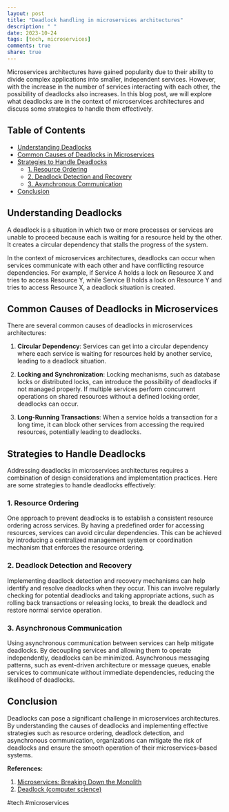 ```yaml
---
layout: post
title: "Deadlock handling in microservices architectures"
description: " "
date: 2023-10-24
tags: [tech, microservices]
comments: true
share: true
---
```


Microservices architectures have gained popularity due to their ability to divide complex applications into smaller, independent services. However, with the increase in the number of services interacting with each other, the possibility of deadlocks also increases. In this blog post, we will explore what deadlocks are in the context of microservices architectures and discuss some strategies to handle them effectively.

## Table of Contents
- [Understanding Deadlocks](#understanding-deadlocks)
- [Common Causes of Deadlocks in Microservices](#common-causes-of-deadlocks-in-microservices)
- [Strategies to Handle Deadlocks](#strategies-to-handle-deadlocks)
  - [1. Resource Ordering](#1-resource-ordering)
  - [2. Deadlock Detection and Recovery](#2-deadlock-detection-and-recovery)
  - [3. Asynchronous Communication](#3-asynchronous-communication)
- [Conclusion](#conclusion)

## Understanding Deadlocks
A deadlock is a situation in which two or more processes or services are unable to proceed because each is waiting for a resource held by the other. It creates a circular dependency that stalls the progress of the system.

In the context of microservices architectures, deadlocks can occur when services communicate with each other and have conflicting resource dependencies. For example, if Service A holds a lock on Resource X and tries to access Resource Y, while Service B holds a lock on Resource Y and tries to access Resource X, a deadlock situation is created.

## Common Causes of Deadlocks in Microservices
There are several common causes of deadlocks in microservices architectures:

1. **Circular Dependency**: Services can get into a circular dependency where each service is waiting for resources held by another service, leading to a deadlock situation.

2. **Locking and Synchronization**: Locking mechanisms, such as database locks or distributed locks, can introduce the possibility of deadlocks if not managed properly. If multiple services perform concurrent operations on shared resources without a defined locking order, deadlocks can occur.

3. **Long-Running Transactions**: When a service holds a transaction for a long time, it can block other services from accessing the required resources, potentially leading to deadlocks.

## Strategies to Handle Deadlocks
Addressing deadlocks in microservices architectures requires a combination of design considerations and implementation practices. Here are some strategies to handle deadlocks effectively:

### 1. Resource Ordering
One approach to prevent deadlocks is to establish a consistent resource ordering across services. By having a predefined order for accessing resources, services can avoid circular dependencies. This can be achieved by introducing a centralized management system or coordination mechanism that enforces the resource ordering.

### 2. Deadlock Detection and Recovery
Implementing deadlock detection and recovery mechanisms can help identify and resolve deadlocks when they occur. This can involve regularly checking for potential deadlocks and taking appropriate actions, such as rolling back transactions or releasing locks, to break the deadlock and restore normal service operation.

### 3. Asynchronous Communication
Using asynchronous communication between services can help mitigate deadlocks. By decoupling services and allowing them to operate independently, deadlocks can be minimized. Asynchronous messaging patterns, such as event-driven architecture or message queues, enable services to communicate without immediate dependencies, reducing the likelihood of deadlocks.

## Conclusion
Deadlocks can pose a significant challenge in microservices architectures. By understanding the causes of deadlocks and implementing effective strategies such as resource ordering, deadlock detection, and asynchronous communication, organizations can mitigate the risk of deadlocks and ensure the smooth operation of their microservices-based systems.

**References:**

1. [Microservices: Breaking Down the Monolith](https://martinfowler.com/articles/microservices.html)
2. [Deadlock (computer science)](https://en.wikipedia.org/wiki/Deadlock_(computer_science))

#tech #microservices